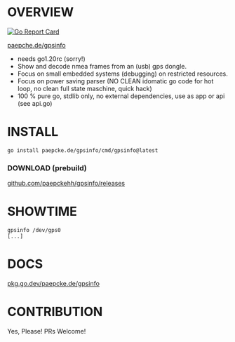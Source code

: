 # OVERVIEW
[![Go Report Card](https://goreportcard.com/badge/paepcke.de/gpsinfo)](https://goreportcard.com/report/paepcke.de/gpsinfo)

[paepche.de/gpsinfo](https://paepcke.de/gpsinfo/)

- needs go1.20rc (sorry!)
- Show and decode nmea frames from an (usb) gps dongle.
- Focus on small embedded systems (debugging) on restricted resources.
- Focus on power saving parser (NO CLEAN idomatic go code for hot loop, no clean full state maschine, quick hack)
- 100 % pure go, stdlib only, no external dependencies, use as app or api (see api.go)

# INSTALL
```
go install paepcke.de/gpsinfo/cmd/gpsinfo@latest
```

### DOWNLOAD (prebuild)

[github.com/paepckehh/gpsinfo/releases](https://github.com/paepckehh/gpsinfo/releases)

# SHOWTIME

```Shell
gpsinfo /dev/gps0
[...]
```
# DOCS

[pkg.go.dev/paepcke.de/gpsinfo](https://pkg.go.dev/paepcke.de/gpsinfo)

# CONTRIBUTION

Yes, Please! PRs Welcome! 
